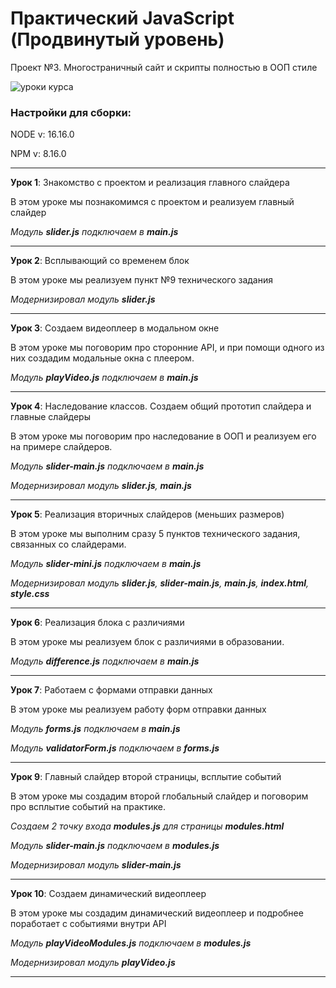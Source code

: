 # Практический JavaScript (Продвинутый уровень)

Проект №3. Многостраничный сайт и скрипты полностью в ООП стиле

![уроки курса](https://thumbsnap.com/i/h8kcHEFs.png)

### Настройки для сборки:

NODE v: 16.16.0

NPM v: 8.16.0

***

**Урок 1**: Знакомство с проектом и реализация главного слайдера

В этом уроке мы познакомимся с проектом и реализуем главный слайдер

*Модуль **slider.js** подключаем в **main.js***

---

**Урок 2**: Всплывающий со временем блок

В этом уроке мы реализуем пункт №9 технического задания

*Модернизировал модуль **slider.js***

---

**Урок 3**: Создаем видеоплеер в модальном окне

В этом уроке мы поговорим про сторонние API, и при помощи одного из них создадим модальные окна с плеером.

*Модуль **playVideo.js** подключаем в **main.js***

---

**Урок 4**: Наследование классов. Создаем общий прототип слайдера и главные слайдеры

В этом уроке мы поговорим про наследование в ООП и реализуем его на примере слайдеров.

*Модуль **slider-main.js** подключаем в **main.js***

*Модернизировал модуль **slider.js**, **main.js***

---

**Урок 5**: Реализация вторичных слайдеров (меньших размеров)

В этом уроке мы выполним сразу 5 пунктов технического задания, связанных со слайдерами.

*Модуль **slider-mini.js** подключаем в **main.js***

*Модернизировал модуль **slider.js**, **slider-main.js**, **main.js**, **index.html**, **style.css***

---

**Урок 6**: Реализация блока с различиями

В этом уроке мы реализуем блок с различиями в образовании.

*Модуль **difference.js** подключаем в **main.js***

---

**Урок 7**: Работаем с формами отправки данных

В этом уроке мы реализуем работу форм отправки данных

*Модуль **forms.js** подключаем в **main.js***

*Модуль **validatorForm.js** подключаем в **forms.js***

---

**Урок 9**: Главный слайдер второй страницы, всплытие событий

В этом уроке мы создадим второй глобальный слайдер и поговорим про всплытие событий на практике.

*Создаем 2 точку входа **modules.js** для страницы **modules.html***

*Модуль **slider-main.js** подключаем в **modules.js***

*Модернизировал модуль **slider-main.js***

---

**Урок 10**: Создаем динамический видеоплеер

В этом уроке мы создадим динамический видеоплеер и подробнее поработает с событиями внутри API

*Модуль **playVideoModules.js** подключаем в **modules.js***

*Модернизировал модуль **playVideo.js***

---